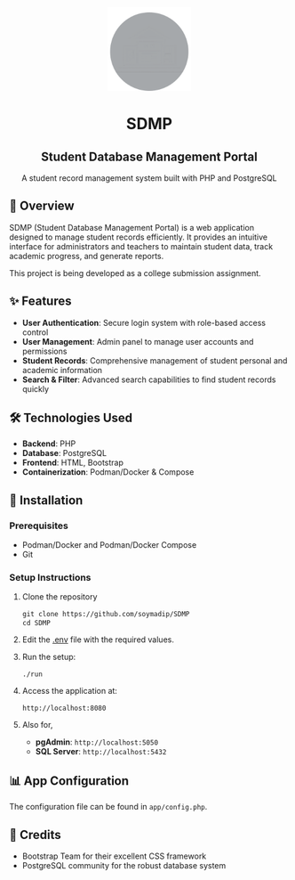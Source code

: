 <div align="center">
<img src="app/src/images/icon.png" width="150">
<h1>SDMP</h1>
<h2>Student Database Management Portal</h2>
<p>A student record management system built with PHP and PostgreSQL</p>
</div>


## 📑 Overview

SDMP (Student Database Management Portal) is a web application designed to manage student records efficiently. It provides an intuitive interface for administrators and teachers to maintain student data, track academic progress, and generate reports.  

This project is being developed as a college submission assignment.


## ✨ Features

- **User Authentication**: Secure login system with role-based access control
- **User Management**: Admin panel to manage user accounts and permissions
- **Student Records**: Comprehensive management of student personal and academic information
- **Search & Filter**: Advanced search capabilities to find student records quickly


## 🛠️ Technologies Used

- **Backend**: PHP
- **Database**: PostgreSQL
- **Frontend**: HTML, Bootstrap
- **Containerization**: Podman/Docker & Compose


## 🚀 Installation

### Prerequisites

- Podman/Docker and Podman/Docker Compose
- Git

### Setup Instructions

1. Clone the repository

   ```shell
   git clone https://github.com/soymadip/SDMP
   cd SDMP
   ```
2. Edit the [.env](./.env) file with the required values.

3. Run the setup:

   ```shell
   ./run
   ```
4. Access the application at:
   ```shell
   http://localhost:8080
   ```

5. Also for,
   - **pgAdmin**: `http://localhost:5050`
   - **SQL Server**: `http://localhost:5432`


## 📊 App Configuration

The configuration file can be found in `app/config.php`.


## 🙏 Credits 

<!-- ai generated -->
- Bootstrap Team for their excellent CSS framework
- PostgreSQL community for the robust database system
